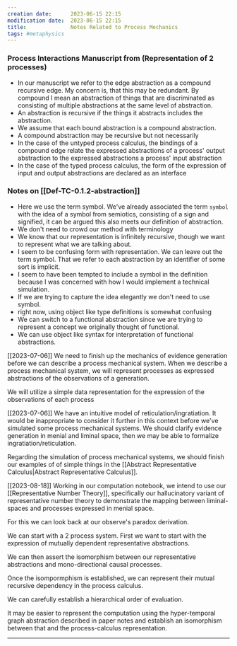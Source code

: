 ```yaml
---
creation date:		2023-06-15 22:15
modification date:	2023-06-15 22:15
title: 				Notes Related to Process Mechanics
tags: #metaphysics 
---
```

### Process Interactions Manuscript from (Representation of 2 processes)
* In our manuscript we refer to the edge abstraction as a compound recursive edge. My concern is, that this may be redundant. By compound I mean an abstraction of things that are discriminated as consisting of multiple abstractions at the same level of abstraction.  
* An abstraction is recursive if the things it abstracts includes the abstraction.
* We assume that each bound abstraction is a compound abstraction. 
* A compound abstraction may be recursive but not necessarily  
* In the case of the untyped process calculus, the bindings of a compound edge relate the expressed abstractions of  a process' output abstraction to the expressed abstractions a process' input abstraction
* In the case of the typed process calculus, the form of the expression of input and output abstractions are declared as an interface

### Notes on [[Def-TC-0.1.2-abstraction]]
* Here we use the term symbol. We've already associated the term `symbol` with the idea of a symbol from semiotics, consisting of a sign and signified, it can be argued this also meets our definition of abstraction. 
* We don't need to crowd our method with terminology
* We know that our representation is infinitely recursive, though we want to represent what we are talking about.
* I seem to be confusing form with representation. We can leave out the term symbol. That we refer to each abstraction by an identifier of some sort is implicit.
* I seem to have been tempted to include a symbol in the definition because I was concerned with how I would implement a technical simulation.
* If we are trying to capture the idea elegantly we don't need to use symbol.
* right now, using object like type definitions is somewhat confusing
* We can switch to a functional abstraction since we are trying to represent a concept we originally thought of functional. 
* We can use object like syntax for interpretation of functional abstractions.

[[2023-07-06]]
We need to finish up the mechanics of evidence generation before we can describe a process mechanical system. When we describe a process mechanical system, we will represent processes as expressed abstractions of the observations of a generation.

We will utilize a simple data representation for the expression of the observations of each process

[[2023-07-06]]
We have an intuitive model of reticulation/ingratiation. It would be inappropriate to consider it further in this context before we've simulated some process mechanical systems. We should clarify evidence generation in menial and liminal space, then we may be able to formalize ingratiation/reticulation. 

Regarding the simulation of process mechanical systems, we should finish our examples of of simple things in the [[Abstract Representative Calculus|Abstract Representative Calculus]].


[[2023-08-18]]
Working in our computation notebook, we intend to use our [[Representative Number Theory]], specifically our hallucinatory variant of representative number theory to demonstrate the mapping between liminal-spaces and processes expressed in menial space.

For this we can look back at our observe's paradox derivation.

We can start with a 2 process system. First we want to start with the expression of mutually dependent representative abstractions.

We can then assert the isomorphism between our representative abstractions and mono-directional causal processes. 

Once the isompormphism is established, we can represent their mutual recursive dependency in the process calculus.

We can carefully establish a hierarchical order of evaluation.

It may be easier to represent the computation using the hyper-temporal graph abstraction described in paper notes and establish an isomorphism between that and the process-calculus representation. 



---
[^1]: : [[Tasks Related to Process Mechanics]]